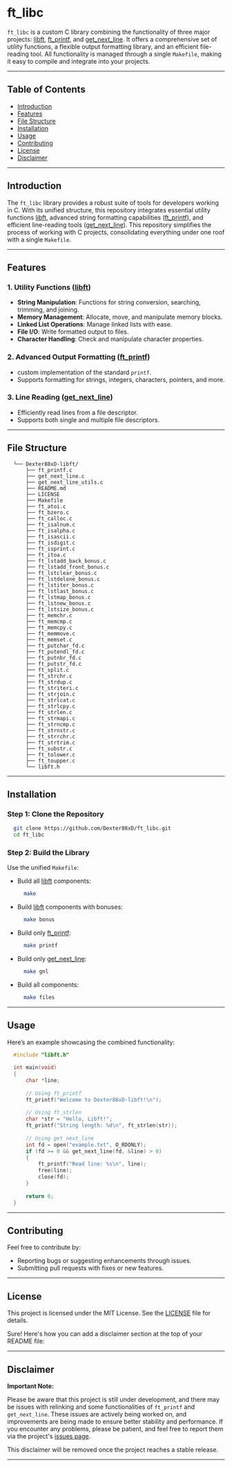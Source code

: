 # ft_libc

`ft_libc` is a custom C library combining the functionality of three major projects: [libft](https://github.com/Dexter88xD/libft), [ft_printf](https://github.com/Dexter88xD/ft_printf), and [get_next_line](https://github.com/Dexter88xD/get_next_line). It offers a comprehensive set of utility functions, a flexible output formatting library, and an efficient file-reading tool. All functionality is managed through a single `Makefile`, making it easy to compile and integrate into your projects.

---

## Table of Contents

- [Introduction](#introduction)
- [Features](#features)
- [File Structure](#file-structure)
- [Installation](#installation)
- [Usage](#usage)
- [Contributing](#contributing)
- [License](#license)
- [Disclaimer](#disclaimer)

---

## Introduction

The `ft_libc` library provides a robust suite of tools for developers working in C. With its unified structure, this repository integrates essential utility functions [libft](https://github.com/Dexter88xD/libft), advanced string formatting capabilities ([ft_printf](https://github.com/Dexter88xD/ft_printf)), and efficient line-reading tools ([get_next_line](https://github.com/Dexter88xD/get_next_line)). This repository simplifies the process of working with C projects, consolidating everything under one roof with a single `Makefile`.

---

## Features

### **1. Utility Functions ([libft](https://github.com/Dexter88xD/libft))**
- **String Manipulation**: Functions for string conversion, searching, trimming, and joining.
- **Memory Management**: Allocate, move, and manipulate memory blocks.
- **Linked List Operations**: Manage linked lists with ease.
- **File I/O**: Write formatted output to files.
- **Character Handling**: Check and manipulate character properties.

### **2. Advanced Output Formatting ([ft_printf](https://github.com/Dexter88xD/ft_printf))**
- custom implementation of the standard `printf`.
- Supports formatting for strings, integers, characters, pointers, and more.

### **3. Line Reading ([get_next_line](https://github.com/Dexter88xD/get_next_line))**
- Efficiently read lines from a file descriptor.
- Supports both single and multiple file descriptors.

---

## File Structure

```
  └── Dexter88xD-libft/
      ├── ft_printf.c
      ├── get_next_line.c
      ├── get_next_line_utils.c
      ├── README.md
      ├── LICENSE
      ├── Makefile
      ├── ft_atoi.c
      ├── ft_bzero.c
      ├── ft_calloc.c
      ├── ft_isalnum.c
      ├── ft_isalpha.c
      ├── ft_isascii.c
      ├── ft_isdigit.c
      ├── ft_isprint.c
      ├── ft_itoa.c
      ├── ft_lstadd_back_bonus.c
      ├── ft_lstadd_front_bonus.c
      ├── ft_lstclear_bonus.c
      ├── ft_lstdelone_bonus.c
      ├── ft_lstiter_bonus.c
      ├── ft_lstlast_bonus.c
      ├── ft_lstmap_bonus.c
      ├── ft_lstnew_bonus.c
      ├── ft_lstsize_bonus.c
      ├── ft_memchr.c
      ├── ft_memcmp.c
      ├── ft_memcpy.c
      ├── ft_memmove.c
      ├── ft_memset.c
      ├── ft_putchar_fd.c
      ├── ft_putendl_fd.c
      ├── ft_putnbr_fd.c
      ├── ft_putstr_fd.c
      ├── ft_split.c
      ├── ft_strchr.c
      ├── ft_strdup.c
      ├── ft_striteri.c
      ├── ft_strjoin.c
      ├── ft_strlcat.c
      ├── ft_strlcpy.c
      ├── ft_strlen.c
      ├── ft_strmapi.c
      ├── ft_strncmp.c
      ├── ft_strnstr.c
      ├── ft_strrchr.c
      ├── ft_strtrim.c
      ├── ft_substr.c
      ├── ft_tolower.c
      ├── ft_toupper.c
      └── libft.h
```

---

## Installation

### **Step 1: Clone the Repository**
```bash
  git clone https://github.com/Dexter88xD/ft_libc.git
  cd ft_libc
```

### **Step 2: Build the Library**
Use the unified `Makefile`:
- Build all [libft](https://github.com/Dexter88xD/libft) components:
  ```bash
    make
  ```
- Build [libft](https://github.com/Dexter88xD/libft) components with bonuses:
  ```bash
    make bonus
  ```
- Build only [ft_printf](https://github.com/Dexter88xD/ft_printf):
  ```bash
    make printf
  ```
- Build only [get_next_line](https://github.com/Dexter88xD/get_next_line):
  ```bash
    make gnl
  ```
- Build all components:
  ```bash
    make files
  ```
---

## Usage

Here’s an example showcasing the combined functionality:

```c
  #include "libft.h"
  
  int main(void)
  {
      char *line;
      
      // Using ft_printf
      ft_printf("Welcome to Dexter88xD-libft!\n");
      
      // Using ft_strlen
      char *str = "Hello, Libft!";
      ft_printf("String length: %d\n", ft_strlen(str));
      
      // Using get_next_line
      int fd = open("example.txt", O_RDONLY);
      if (fd >= 0 && get_next_line(fd, &line) > 0)
      {
          ft_printf("Read line: %s\n", line);
          free(line);
          close(fd);
      }
      
      return 0;
  }
```

---

## Contributing

Feel free to contribute by:
- Reporting bugs or suggesting enhancements through issues.
- Submitting pull requests with fixes or new features.

---

## License

This project is licensed under the MIT License. See the [LICENSE](LICENSE) file for details.

Sure! Here's how you can add a disclaimer section at the top of your README file:

---

## Disclaimer

**Important Note:**

Please be aware that this project is still under development, and there may be issues with relinking and some functionalities of `ft_printf` and `get_next_line`. These issues are actively being worked on, and improvements are being made to ensure better stability and performance. If you encounter any problems, please be patient, and feel free to report them via the project's [issues page](https://github.com/Dexter88xD/ft_libc/issues).

This disclaimer will be removed once the project reaches a stable release.

---

